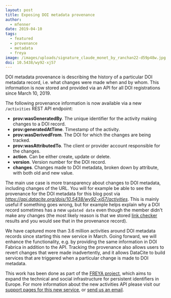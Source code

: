 ```yaml
---
layout: post
title: Exposing DOI metadata provenance
author:
  - mfenner
date: 2019-04-10
tags:
  - featured
  - provenance
  - metadata
  - freya
image: /images/uploads/signature_claude_monet_by_ranchan22-d59p48w.jpg
doi: 10.5438/wy92-xj57
---
```

DOI metadata provenance is describing the history of a particular DOI metadata record, i.e. what changes were made when and by whom. This information is now stored and provided via an API for all DOI registrations since March 10, 2019. 

The following provenance information is now available via a new `/activities` REST API endpoint:

* **prov:wasGeneratedBy**. The unique identifier for the activity making changes to a DOI record.
* **prov:generatedAtTime**. Timestamp of the activity.
* **prov:wasDerivedFrom**. The DOI for which the changes are being tracked.
* **prov:wasAttributedTo**. The client or provider account responsible for the changes.
* **action**. Can be either create, update or delete.
* **version**. Version number for the DOI record.
* **changes**. Changes made to DOI metadata, broken down by attribute, with both old and new value.

The main use case is more transparency about changes to DOI metadata, including changes of the URL. You will for example be able to see the provenance for the DOI metadata for this blog post via *https://api.datacite.org/dois/10.5438/wy92-xj57/activities*. This is mainly useful if something goes wrong, but for example helps explain why a DOI record sometimes has a new `updated date` even though the member didn't make any changes (the most likely reason is that we stored [link checker](https://support.datacite.org/docs/link-checker) results and you would see that in the provenance record).

We have captured more than 3.6 million activities around DOI metadata records since starting this new service in March. Going forward, we will enhance the functionality, e.g. by providing the same information in DOI Fabrica in addition to the API. Tracking the provenance also allows users to revert changes that were made inadvertently, and it allows DataCite to build services that are triggered when a particular change is made to DOI metadata. 

This work has been done as part of the [FREYA project](https://www.project-freya.eu/en/about/mission), which aims to expand the technical and social infrastructure for persistent identifiers in Europe. For more information about the new activities API please visit our [support pages for this new service](https://support.datacite.org/docs/tracking-provenance), or [send us an email](mailto:support@datacite.org).

